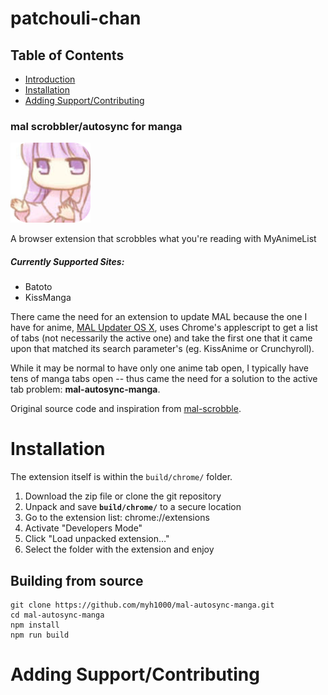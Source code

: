 # patchouli-chan

## Table of Contents
* [Introduction](#mal-scrobblerautosync-for-manga)
* [Installation](#Installation)
* [Adding Support/Contributing](#addingsupportcontributing)

### mal scrobbler/autosync for manga

![extension icon](src/images/icon128.png)

A browser extension that scrobbles what you're reading with MyAnimeList

##### Currently Supported Sites:
* Batoto
* KissManga

There came the need for an extension to update MAL because the one I have for anime, [MAL Updater OS X](https://github.com/myh1000/malupdaterosx-cocoa), uses Chrome's applescript to get a list of tabs (not necessarily the active one) and take the first one that it came upon that matched its search parameter's (eg. KissAnime or Crunchyroll).

While it may be normal to have only one anime tab open, I typically have tens of manga tabs open -- thus came the need for a solution to the active tab problem: **mal-autosync-manga**.

Original source code and inspiration from [mal-scrobble](https://github.com/TSedlar/mal-scrobble).


# Installation
The extension itself is within the ```build/chrome/``` folder.

1. Download the zip file or clone the git repository
2. Unpack and save **```build/chrome/```** to a secure location
2. Go to the extension list: chrome://extensions
3. Activate "Developers Mode"
4. Click "Load unpacked extension…"
5. Select the folder with the extension and enjoy


## Building from source

```shell
git clone https://github.com/myh1000/mal-autosync-manga.git
cd mal-autosync-manga
npm install
npm run build
```

# Adding Support/Contributing
